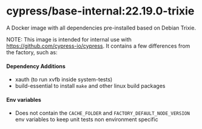 # cypress/base-internal:22.19.0-trixie

A Docker image with all dependencies pre-installed based on Debian Trixie.

NOTE: This image is intended for internal use with https://github.com/cypress-io/cypress. It contains a few differences from the factory, such as:

#### Dependency Additions

- xauth (to run xvfb inside system-tests)
- build-essential to install `make` and other linux build packages

#### Env variables

- Does not contain the `CACHE_FOLDER` and `FACTORY_DEFAULT_NODE_VERSION` env variables to keep unit tests non environment specific
